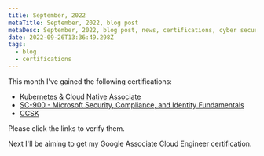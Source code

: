 ```yaml
---
title: September, 2022
metaTitle: September, 2022, blog post
metaDesc: September, 2022, blog post, news, certifications, cyber security, infosec
date: 2022-09-26T13:36:49.298Z
tags:
  - blog
  - certifications
---
```

This month I've gained the following certifications:

* [Kubernetes & Cloud Native Associate](https://go.rikdeakin.uk/KCNA)
* [SC-900 - Microsoft Security, Compliance, and Identity Fundamentals](https://go.rikdeakin.uk/SC90)
* [CCSK](https://go.rikdeakin.uk/CCSK)

Please click the links to verify them.

Next I'll be aiming to get my Google Associate Cloud Engineer certification.